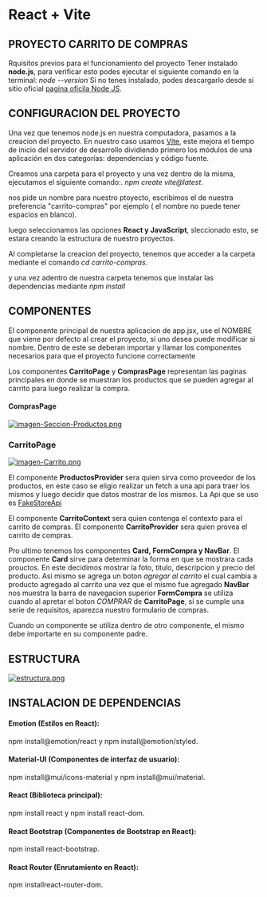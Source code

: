 # React + Vite

## **PROYECTO CARRITO DE COMPRAS**

Rquisitos previos para el funcionamiento del proyecto
Tener instalado **node.js**, para verificar esto podes ejecutar el siguiente comando en la terminal: 
*node --version*
Si no tenes instalado, podes descargarlo desde si sitio oficial [pagina oficila Node JS](https://nodejs.org/en).

## **CONFIGURACION DEL PROYECTO**

Una vez que tenemos node.js en nuestra computadora, pasamos a la creacion del proyecto.
En nuestro caso usamos [Vite](https://vitejs.dev/guide/), este mejora el tiempo de inicio del servidor de desarrollo dividiendo primero los módulos de una aplicación en dos categorías: dependencias y código fuente.

Creamos una carpeta para el proyecto y una vez dentro de la misma, ejecutamos el siguiente comando:. 
*npm create vite@latest*.

nos pide un nombre para nuestro ptoyecto, escribimos el de nuestra preferencia "carrito-compras" por ejemplo ( el nombre no puede tener espacios en blanco).

luego seleccionamos las opciones **React y JavaScript**, sleccionado esto, se estara creando la estructura de nuestro proyectos.

Al completarse la creacion del proyecto, tenemos que acceder a la carpeta mediante el comando
*cd carrito-compras*.

y una vez adentro de nuestra carpeta tenemos que instalar las dependencias mediante
*npm install*

## **COMPONENTES**

El componente principal de nuestra aplicacion de app.jsx, use el NOMBRE que viene por defecto al crear el proyecto, si uno desea puede modificar si nombre. Dentro de este se deberan importar y llamar los componentes necesarios para que el proyecto funcione correctamente

Los componentes **CarritoPage** y **ComprasPage** representan las paginas principales en donde se muestran los productos que se pueden agregar al carrito para luego realizar la compra.

#### ComprasPage
[![imagen-Seccion-Productos.png](https://i.postimg.cc/vBMmPtBp/imagen-Seccion-Productos.png)](https://postimg.cc/jWgK2NyX)

### CarritoPage
[![imagen-Carrito.png](https://i.postimg.cc/5032DQQj/imagen-Carrito.png)](https://postimg.cc/S2n4Msrp)

El componente **ProductosProvider** sera quien sirva como proveedor de los productos, en este caso se eligio realizar un fetch a una api para traer los mismos y luego decidir que datos mostrar de los mismos. La Api que se uso es [FakeStoreApi](https://fakestoreapi.com/products)

El componente **CarritoContext** sera quien contenga el contexto para el carrito de compras. El componente **CarritoProvider** sera quien provea el carrito de compras.

Pro ultimo tenemos los componentes **Card, FormCompra y NavBar**. 
El componente **Card** sirve para determinar la forma en que se mostrara cada prouctos. En este decidimos mostrar la foto, titulo, descripcion y precio del producto. Asi mismo se agrega un boton *agregar al carrito* el cual cambia a producto agregado al carrito una vez que el mismo fue agregado
**NavBar** nos muestra la barra de navegacion superior
**FormCompra** se utiliza cuando al apretar el boton *COMPRAR* de **CarritoPage**, si se cumple una serie de requisitos, aparezca nuestro formulario de compras.

Cuando un componente se utiliza dentro de otro componente, el mismo debe importarte en su componente padre. 

## ESTRUCTURA

[![estructura.png](https://i.postimg.cc/6psVrk0p/estructura.png)](https://postimg.cc/w7VsHbZC)

## INSTALACION DE DEPENDENCIAS

#### Emotion (Estilos en React):
npm install@emotion/react y npm install@emotion/styled.

#### Material-UI (Componentes de interfaz de usuario):
npm install@mui/icons-material y npm install@mui/material.

#### React (Biblioteca principal):
npm install react y npm install react-dom.

#### React Bootstrap (Componentes de Bootstrap en React):
npm install react-bootstrap.

#### React Router (Enrutamiento en React):
npm installreact-router-dom.
